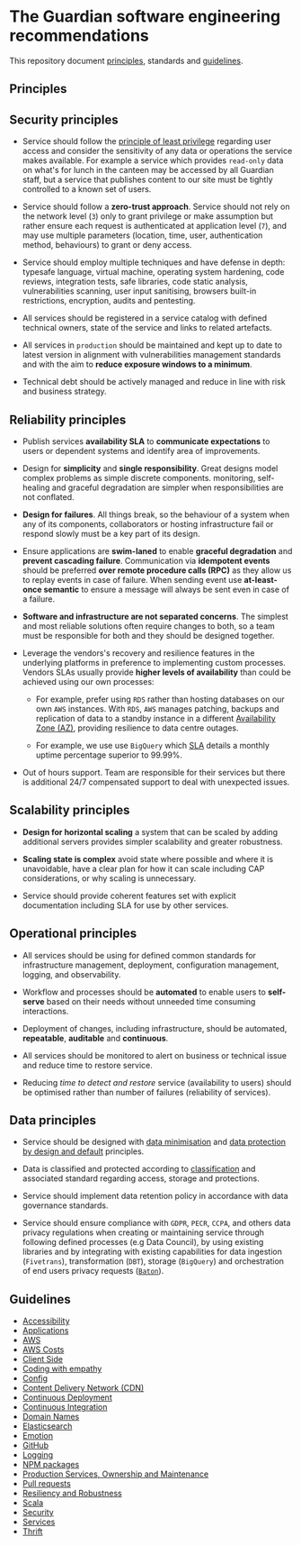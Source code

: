 # The Guardian software engineering recommendations

This repository document [principles](#principles), standards and [guidelines](#guidelines).

## Principles

## Security principles

- Service should follow the [principle of least privilege](https://en.wikipedia.org/wiki/Principle_of_least_privilege) regarding user access and consider the sensitivity of any data or operations the service makes available. For example a service which provides `read-only` data on what's for lunch in the canteen may be accessed by all Guardian staff, but a service that publishes content to our site must be tightly controlled to a known set of users.

- Service should follow a **zero-trust approach**. Service should not rely on the network level (`3`) only to grant privilege or make assumption but rather ensure each request is authenticated at application level (`7`), and may use multiple parameters (location, time, user, authentication method, behaviours) to grant or deny access. 

- Service should employ multiple techniques and have defense in depth: typesafe language, virtual machine, operating system hardening, code reviews, integration tests, safe libraries, code static analysis, vulnerabilities scanning, user input sanitising, browsers built-in restrictions, encryption, audits and pentesting.

- All services should be registered in a service catalog with defined technical owners, state of the service and links to related artefacts.

- All services in `production` should be maintained and kept up to date to latest version in alignment with vulnerabilities management standards and with the aim to **reduce exposure windows to a minimum**.

- Technical debt should be actively managed and reduce in line with risk and business strategy.

## Reliability principles

- Publish services **availability SLA** to **communicate expectations** to users or dependent systems and identify area of improvements.

- Design for **simplicity** and **single responsibility**. Great designs model complex problems as simple discrete components. monitoring, self-healing and graceful degradation are simpler when responsibilities are not conflated.

- **Design for failures**. All things break, so the behaviour of a system when any of its components, collaborators or hosting infrastructure fail or respond slowly must be a key part of its design.

- Ensure applications are **swim-laned** to enable **graceful degradation** and **prevent cascading failure**. Communication via **idempotent events** should be preferred **over remote procedure calls (RPC)** as they allow us to replay events in case of failure. When sending event use **at-least-once semantic** to ensure a message will always be sent even in case of a failure.

- **Software and infrastructure are not separated concerns**. The simplest and most reliable solutions often require changes to both, so a team must be responsible for both and they should be designed together.

- Leverage the vendors's recovery and resilience features in the underlying platforms in preference to implementing custom processes. Vendors SLAs usually provide **higher levels of availability** than could be achieved using our own processes: 
    - For example, prefer using `RDS` rather than hosting databases on our own `AWS` instances. With `RDS`, `AWS` manages patching, backups and replication of data to a standby instance in a different [Availability Zone (AZ)](https://aws.amazon.com/about-aws/global-infrastructure/regions_az/), providing resilience to data centre outages.

    - For example, we use use `BigQuery` which [SLA](https://cloud.google.com/bigquery/sla) details a monthly uptime percentage superior to 99.99%. 

- Out of hours support. Team are responsible for their services but there is additional 24/7 compensated support to deal with unexpected issues.

## Scalability principles

- **Design for horizontal scaling** a system that can be scaled by adding additional servers provides simpler scalability and greater robustness.

- **Scaling state is complex** avoid state where possible and where it is unavoidable, have a clear plan for how it can scale including CAP considerations, or why scaling is unnecessary.

- Service should provide coherent features set with explicit documentation including SLA for use by other services.

## Operational principles

- All services should be using for defined common standards for infrastructure management, deployment, configuration management, logging, and observability.

- Workflow and processes should be **automated** to enable users to **self-serve** based on their needs without unneeded time consuming interactions.

- Deployment of changes, including infrastructure, should be automated, **repeatable**, **auditable** and **continuous**. 

- All services should be monitored to alert on business or technical issue and reduce time to restore service.

- Reducing *time to detect and restore* service (availability to users) should be optimised rather than number of failures (reliability of services). 

## Data principles

- Service should be designed with [data minimisation](https://ico.org.uk/for-organisations/guide-to-data-protection/guide-to-the-general-data-protection-regulation-gdpr/principles/data-minimisation/) and [data protection by design and default](https://ico.org.uk/for-organisations/guide-to-data-protection/guide-to-the-general-data-protection-regulation-gdpr/accountability-and-governance/data-protection-by-design-and-default) principles.


- Data is classified and protected according to [classification](https://docs.google.com/document/d/1wXsshs7GKzVdQhO57-QR6RZDFV2ZySPeHjqTvxfceZk/edit) and associated standard regarding access, storage and protections. 

- Service should implement data retention policy in accordance with data governance standards.

- Service should ensure compliance with `GDPR`, `PECR`, `CCPA`, and others data privacy regulations when creating or maintaining service through following defined processes (e.g Data Council), by using existing libraries and by integrating with existing capabilities for data ingestion (`Fivetrans`), transformation (`DBT`), storage (`BigQuery`) and orchestration of end users privacy requests ([`Baton`](https://github.com/guardian/baton)).   


## Guidelines

-   [Accessibility](accessibility.md)
-   [Applications](applications.md)
-   [AWS](AWS.md)
-   [AWS Costs](AWS-costs.md)
-   [Client Side](client-side.md)
-   [Coding with empathy](coding-with-empathy.md)
-   [Config](config.md)
-   [Content Delivery Network (CDN)](cdn.md)
-   [Continuous Deployment](continuous-deployment.md)
-   [Continuous Integration](continuous-integration.md)
-   [Domain Names](domain-names.md)
-   [Elasticsearch](elasticsearch.md)
-   [Emotion](emotion.md)
-   [GitHub](github.md)
-   [Logging](logging.md)
-   [NPM packages](npm-packages.md)
-   [Production Services, Ownership and Maintenance](ownership.md)
-   [Pull requests](pull-requests.md)
-   [Resiliency and Robustness](resiliency.md)
-   [Scala](scala.md)
-   [Security](security.md)
-   [Services](services.md)
-   [Thrift](thrift.md)
